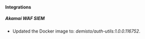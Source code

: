 
#### Integrations

##### Akamai WAF SIEM


- Updated the Docker image to: *demisto/auth-utils:1.0.0.116752*.
